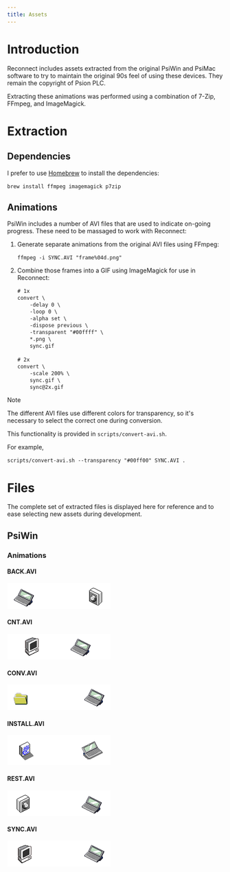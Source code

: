 ```yaml
---
title: Assets
---
```


# Introduction

Reconnect includes assets extracted from the original PsiWin and PsiMac software to try to maintain the original 90s feel of using these devices. They remain the copyright of Psion PLC.

Extracting these animations was performed using a combination of 7-Zip, FFmpeg, and ImageMagick.

# Extraction

## Dependencies

I prefer to use [Homebrew](https://brew.sh) to install the dependencies:

```shell
brew install ffmpeg imagemagick p7zip
```

## Animations

PsiWin includes a number of AVI files that are used to indicate on-going progress. These need to be massaged to work with Reconnect:

1. Generate separate animations from the original AVI files using FFmpeg:

   ```shell
   ffmpeg -i SYNC.AVI "frame%04d.png"
   ```

2. Combine those frames into a GIF using ImageMagick for use in Reconnect:

   ```shell
   # 1x
   convert \
       -delay 0 \
       -loop 0 \
       -alpha set \
       -dispose previous \
       -transparent "#00ffff" \
       *.png \
       sync.gif

   # 2x
   convert \
       -scale 200% \
       sync.gif \
       sync@2x.gif
   ```

> [!NOTE]
> The different AVI files use different colors for transparency, so it's necessary to select the correct one during conversion.

This functionality is provided in `scripts/convert-avi.sh`.

For example,

```shell
scripts/convert-avi.sh --transparency "#00ff00" SYNC.AVI .
```

# Files

The complete set of extracted files is displayed here for reference and to ease selecting new assets during development.

## PsiWin

### Animations

#### BACK.AVI

![BACK.AVI](images/back.gif)

#### CNT.AVI

![CNT.AVI](images/cnt.gif)

#### CONV.AVI

![CONV.AVI](images/conv.gif)

#### INSTALL.AVI

![INSTALL.AVI](images/install.gif)

#### REST.AVI

![REST.AVI](images/rest.gif)

#### SYNC.AVI

![SYNC.AVI](images/sync.gif)
